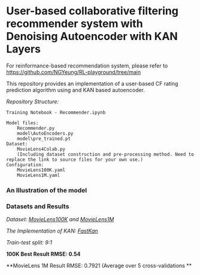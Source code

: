 # User-based collaborative filtering recommender system with Denoising Autoencoder with KAN Layers

For reinformance-based recommendation system, please refer to https://github.com/NGYeung/RL-playground/tree/main

This repository provides an implementation of a user-based CF rating prediction algorithm using and KAN based autoencoder.

*Repository Structure:*

	Training Notebook - Recommender.ipynb
 
	Model files:
		Recommender.py 
		model\AutoEncoders.py
  		model\pre_trained.pt
	Dataset:
		MovieLens4Colab.py 
  		(Including dataset construction and pre-processing method. Need to replace the link to source files for your own use.)
	Configuration:
 		MovieLens100K.yaml
   		MovieLens1M.yaml
		


### An Illustration of the model


### Datasets and Results

*Dataset: [MovieLens100K](https://grouplens.org/datasets/movielens/100k/) and [MovieLens1M](https://grouplens.org/datasets/movielens/1m/)*

*The Implementation of KAN: [FastKan](https://github.com/ZiyaoLi/fast-kan)* 

*Train-test split: 9:1*

**100K Best Result RMSE: 0.54**

**MovieLens 1M Result RMSE: 0.7921 (Average over 5 cross-validations **



